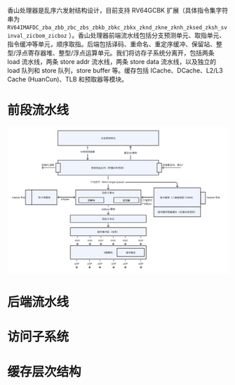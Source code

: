 香山处理器是乱序六发射结构设计，目前支持 RV64GCBK 扩展（具体指令集字符串为 `RV64IMAFDC_zba_zbb_zbc_zbs_zbkb_zbkc_zbkx_zknd_zkne_zknh_zksed_zksh_svinval_zicbom_zicboz` ）。香山处理器前端流水线包括分支预测单元、取指单元、指令缓冲等单元，顺序取指。后端包括译码、重命名、重定序缓冲、保留站、整型/浮点寄存器堆、整型/浮点运算单元。我们将访存子系统分离开，包括两条 load 流水线，两条 store addr 流水线，两条 store data 流水线，以及独立的 load 队列和 store 队列，store buffer 等。缓存包括 ICache、DCache、L2/L3 Cache (HuanCun)、TLB 和预取器等模块。

# 前段流水线

![image-20241224175734477](https://raw.githubusercontent.com/upsetgrass/typora_pic_bed/main/image-20241224175734477.png)





# 后端流水线



# 访问子系统



# 缓存层次结构





